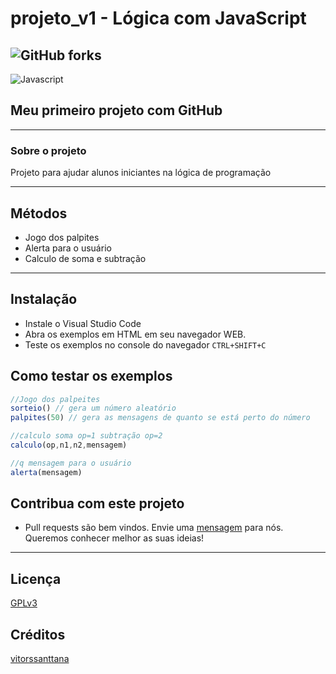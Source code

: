 # projeto_v1 - Lógica com JavaScript
![GitHub forks](https://img.shields.io/github/forks/victorssanttana/projeto_v1?style=social)
---
![Javascript](https://upload.wikimedia.org/wikipedia/commons/thumb/9/99/Unofficial_JavaScript_logo_2.svg/260px-Unofficial_JavaScript_logo_2.svg.png)

## Meu primeiro projeto com GitHub

---

### Sobre o projeto
Projeto para ajudar alunos iniciantes na lógica de programação

---
## Métodos
- Jogo dos palpites
- Alerta para o usuário
- Calculo de soma e subtração 
---
## Instalação

- Instale o Visual Studio Code
- Abra os exemplos em HTML em seu navegador WEB.
- Teste os exemplos no console do navegador `CTRL+SHIFT+C`
  
## Como testar os exemplos
```javascript
//Jogo dos palpeites
sorteio() // gera um número aleatório
palpites(50) // gera as mensagens de quanto se está perto do número

//calculo soma op=1 subtração op=2
calculo(op,n1,n2,mensagem)

//q mensagem para o usuário
alerta(mensagem)
```
## Contribua com este projeto
- Pull requests são bem vindos. Envie uma [mensagem](https://github.com/vitorssanttana) para nós. Queremos conhecer melhor as suas ideias!
--- 
## Licença 
[GPLv3](https://choosealicense.com/licenses/gpl-3.0/)

## Créditos
[vitorssanttana](https://github.com/vitorssanttana)
